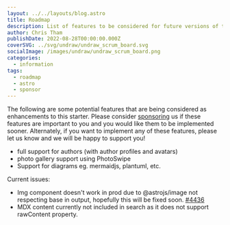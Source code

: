```yaml
---
layout: ../../layouts/blog.astro
title: Roadmap
description: List of features to be considered for future versions of this starter.
author: Chris Tham
publishDate: 2022-08-28T00:00:00.000Z
coverSVG: ../svg/undraw/undraw_scrum_board.svg
socialImage: /images/undraw/undraw_scrum_board.png
categories:
  - information
tags:
  - roadmap
  - astro
  - sponsor
---
```


The following are some potential features that are being considered as enhancements to this starter. Please consider [sponsoring](https://github.com/sponsors/hellotham) us if these features are important to you and you would like them to be implemented sooner. Alternately, if you want to implement any of these features, please let us know and we will be happy to support you!

- full support for authors (with author profiles and avatars)
- photo gallery support using PhotoSwipe
- Support for diagrams eg. mermaidjs, plantuml, etc.

Current issues:

- Img component doesn't work in prod due to @astrojs/image not respecting base in output, hopefully this will be fixed soon. [#4436](https://github.com/withastro/astro/issues/4436)
- MDX content currently not included in search as it does not support rawContent property.

